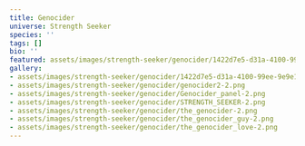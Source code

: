 ```yaml
---
title: Genocider
universe: Strength Seeker
species: ''
tags: []
bio: ''
featured: assets/images/strength-seeker/genocider/1422d7e5-d31a-4100-99ee-9e9e1db2fd15-2.png
gallery:
- assets/images/strength-seeker/genocider/1422d7e5-d31a-4100-99ee-9e9e1db2fd15-2.png
- assets/images/strength-seeker/genocider/genocider2-2.png
- assets/images/strength-seeker/genocider/Genocider_panel-2.png
- assets/images/strength-seeker/genocider/STRENGTH_SEEKER-2.png
- assets/images/strength-seeker/genocider/the_genocider-2.png
- assets/images/strength-seeker/genocider/the_genocider_guy-2.png
- assets/images/strength-seeker/genocider/the_genocider_love-2.png
---
```

